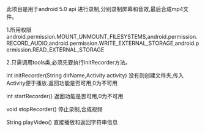 此项目是用于android 5.0 api 进行录制,分别录制屏幕和音效,最后合成mp4文件。

1.所用权限android.permission.MOUNT_UNMOUNT_FILESYSTEMS,android.permission.RECORD_AUDIO,android.permission.WRITE_EXTERNAL_STORAGE,android.permission.READ_EXTERNAL_STORAGE
  

2.只需调用tools类,必须先要执行initRecorder方法。

  int initRecorder(String dirName,Activity activity) 没有则创建文件夹,传入Activity便于播放.返回功能是否可用,0为不可用
  
  int startRecorder() 返回功能是否可用,0为不可用
  
  void stopRecorder() 停止录制,合成视频
  
  String playVideo() 直接播放和返回字符串信息
  
  
  
